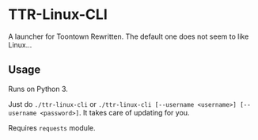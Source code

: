 # TTR-Linux-CLI
A launcher for Toontown Rewritten. The default one does not seem to like Linux...

## Usage
Runs on Python 3.

Just do `./ttr-linux-cli` or `./ttr-linux-cli [--username <username>] [--username <password>]`. It takes care of updating for you.

Requires `requests` module.
